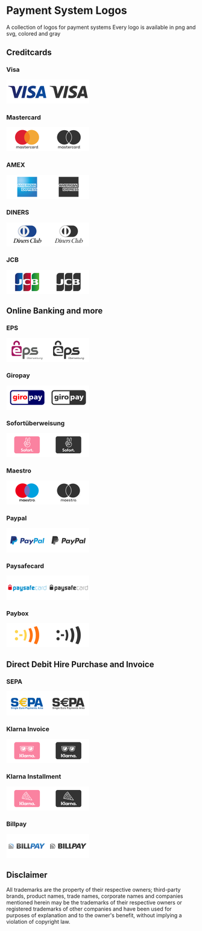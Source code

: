 # Payment System Logos
A collection of logos for payment systems
Every logo is available in png and svg, colored and gray

## Creditcards

### Visa
<img src="logos@2x/color/visa@2x.png" width="110px" height="64px"><img src="logos@2x/dark/visa-dark@2x.png" width="110px" height="64px">

### Mastercard
<img src="logos@2x/color/mastercard@2x.png" width="110px" height="64px"><img src="logos@2x/dark/mastercard-dark@2x.png" width="110px" height="64px">

### AMEX
<img src="logos@2x/color/amex@2x.png" width="110px" height="64px"><img src="logos@2x/dark/amex-dark@2x.png" width="110px" height="64px">

### DINERS
<img src="logos@2x/color/diners@2x.png" width="110px" height="64px"><img src="logos@2x/dark/diners-dark@2x.png" width="110px" height="64px">

### JCB
<img src="logos@2x/color/jcb@2x.png" width="110px" height="64px"><img src="logos@2x/dark/jcb-dark@2x.png" width="110px" height="64px">

## Online Banking and more

### EPS
<img src="logos@2x/color/eps@2x.png" width="110px" height="64px"><img src="logos@2x/dark/eps-dark@2x.png" width="110px" height="64px">

### Giropay
<img src="logos@2x/color/giropay@2x.png" width="110px" height="64px"><img src="logos@2x/dark/giropay-dark@2x.png" width="110px" height="64px">

### Sofortüberweisung
<img src="logos@2x/color/sofort@2x.png" width="110px" height="64px"><img src="logos@2x/dark/sofort-dark@2x.png" width="110px" height="64px">

### Maestro
<img src="logos@2x/color/maestro@2x.png" width="110px" height="64px"><img src="logos@2x/dark/maestro-dark@2x.png" width="110px" height="64px">

### Paypal
<img src="logos@2x/color/paypal@2x.png" width="110px" height="64px"><img src="logos@2x/dark/paypal-dark@2x.png" width="110px" height="64px">

### Paysafecard
<img src="logos@2x/color/paysafecard@2x.png" width="110px" height="64px"><img src="logos@2x/dark/paysafecard-dark@2x.png" width="110px" height="64px">

### Paybox
<img src="logos@2x/color/paybox@2x.png" width="110px" height="64px"><img src="logos@2x/dark/paybox-dark@2x.png" width="110px" height="64px">

## Direct Debit Hire Purchase and Invoice

### SEPA
<img src="logos@2x/color/sepa@2x.png" width="110px" height="64px"><img src="logos@2x/dark/sepa-dark@2x.png" width="110px" height="64px">

### Klarna Invoice
<img src="logos@2x/color/klarna-invoice@2x.png" width="110px" height="64px"><img src="logos@2x/dark/klarna-invoice-dark@2x.png" width="110px" height="64px">

### Klarna Installment
<img src="logos@2x/color/klarna-installment@2x.png" width="110px" height="64px"><img src="logos@2x/dark/klarna-installment-dark@2x.png" width="110px" height="64px">

### Billpay
<img src="logos@2x/color/billpay@2x.png" width="110px" height="64px"><img src="logos@2x/dark/billpay-dark@2x.png" width="110px" height="64px">

## Disclaimer

All trademarks are the property of their respective owners; third-party brands, product names, trade names, corporate names and companies mentioned herein may be the trademarks of their respective owners or registered trademarks of other companies and have been used for purposes of explanation and to the owner's benefit, without implying a violation of copyright law.

